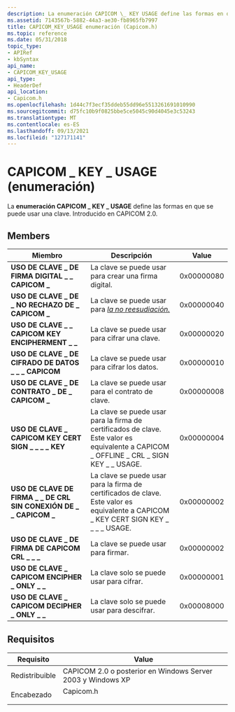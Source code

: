 ```yaml
---
description: La enumeración CAPICOM \_ KEY USAGE define las formas en que se puede usar una \_ clave. Introducido en CAPICOM 2.0.
ms.assetid: 7143567b-5882-44a3-ae30-fb8965fb7997
title: CAPICOM_KEY_USAGE enumeración (Capicom.h)
ms.topic: reference
ms.date: 05/31/2018
topic_type:
- APIRef
- kbSyntax
api_name:
- CAPICOM_KEY_USAGE
api_type:
- HeaderDef
api_location:
- Capicom.h
ms.openlocfilehash: 1d44c7f3ecf35ddeb55dd96e5513261691010990
ms.sourcegitcommit: d75fc10b9f0825bbe5ce5045c90d4045e3c53243
ms.translationtype: MT
ms.contentlocale: es-ES
ms.lasthandoff: 09/13/2021
ms.locfileid: "127171141"
---
```

# <a name="capicom_key_usage-enumeration"></a>CAPICOM \_ KEY \_ USAGE (enumeración)

La **enumeración CAPICOM \_ KEY \_ USAGE** define las formas en que se puede usar una clave. Introducido en CAPICOM 2.0.

## <a name="members"></a>Members



| Miembro                                      | Descripción                                                                                                                      | Value      |
|---------------------------------------------|----------------------------------------------------------------------------------------------------------------------------------|------------|
| **USO DE CLAVE \_ DE FIRMA DIGITAL \_ \_ CAPICOM \_** | La clave se puede usar para crear una firma digital.<br/>                                                                    | 0x00000080 |
| **USO DE CLAVE \_ DE \_ NO RECHAZO DE \_ CAPICOM \_**   | La clave se puede usar para [*la no reesudiación.*](../secgloss/n-gly.md)<br/> | 0x00000040 |
| **USO DE CLAVE \_ \_ CAPICOM KEY ENCIPHERMENT \_ \_**  | La clave se puede usar para cifrar una clave.<br/>                                                                                 | 0x00000020 |
| **USO DE CLAVE \_ DE CIFRADO DE DATOS \_ \_ \_ CAPICOM** | La clave se puede usar para cifrar los datos.<br/>                                                                                  | 0x00000010 |
| **USO DE CLAVE \_ DE CONTRATO \_ DE \_ CAPICOM \_**     | La clave se puede usar para el contrato de clave.<br/>                                                                                | 0x00000008 |
| **USO DE CLAVE \_ CAPICOM KEY CERT SIGN \_ \_ \_ \_ KEY**    | La clave se puede usar para la firma de certificados de clave. Este valor es equivalente a CAPICOM \_ OFFLINE \_ CRL \_ SIGN KEY \_ \_ USAGE.<br/> | 0x00000004 |
| **USO DE CLAVE DE FIRMA \_ \_ DE CRL SIN CONEXIÓN DE \_ \_ CAPICOM \_** | La clave se puede usar para la firma de certificados de clave. Este valor es equivalente a CAPICOM \_ KEY CERT SIGN KEY \_ \_ \_ \_ USAGE.<br/>    | 0x00000002 |
| **USO DE CLAVE \_ DE FIRMA DE CAPICOM CRL \_ \_ \_**          | La clave se puede usar para firmar.<br/>                                                                                      | 0x00000002 |
| **USO DE CLAVE \_ CAPICOM ENCIPHER \_ ONLY \_ \_**     | La clave solo se puede usar para cifrar.<br/>                                                                                  | 0x00000001 |
| **USO DE CLAVE \_ CAPICOM DECIPHER \_ ONLY \_ \_**     | La clave solo se puede usar para descifrar.<br/>                                                                                  | 0x00008000 |



## <a name="requirements"></a>Requisitos



| Requisito | Value |
|----------------------------|--------------------------------------------------------------------------------------|
| Redistribuible<br/> | CAPICOM 2.0 o posterior en Windows Server 2003 y Windows XP<br/>                |
| Encabezado<br/>          | <dl> <dt>Capicom.h</dt> </dl> |



 

 
